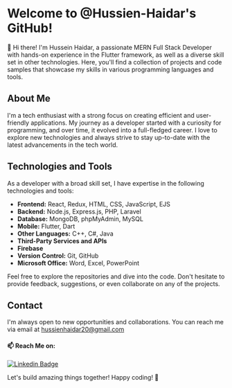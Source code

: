 # Welcome to @Hussien-Haidar's GitHub! 

👋 Hi there! I'm Hussein Haidar, a passionate MERN Full Stack Developer with hands-on experience in the Flutter framework, as well as a diverse skill set in other technologies. Here, you'll find a collection of projects and code samples that showcase my skills in various programming languages and tools.

## About Me
I'm a tech enthusiast with a strong focus on creating efficient and user-friendly applications. My journey as a developer started with a curiosity for programming, and over time, it evolved into a full-fledged career. I love to explore new technologies and always strive to stay up-to-date with the latest advancements in the tech world.

## Technologies and Tools
As a developer with a broad skill set, I have expertise in the following technologies and tools:
- **Frontend:** React, Redux, HTML, CSS, JavaScript, EJS
- **Backend:** Node.js, Express.js, PHP, Laravel
- **Database:** MongoDB, phpMyAdmin, MySQL
- **Mobile:** Flutter, Dart
- **Other Languages:** C++, C#, Java
- **Third-Party Services and APIs**
- **Firebase**
- **Version Control:** Git, GitHub
- **Microsoft Office:** Word, Excel, PowerPoint

Feel free to explore the repositories and dive into the code. Don't hesitate to provide feedback, suggestions, or even collaborate on any of the projects.

## Contact
I'm always open to new opportunities and collaborations. You can reach me via email at [hussienhaidar20@gmail.com](mailto:hussienhaidar20@gmail.com) 

#### 📫 Reach Me on:
[![Linkedin Badge](https://img.shields.io/badge/-LinkedIn-0e76a8?style=flat-square&logo=Linkedin&logoColor=white)](https://linkedin.com/in/Hussien-Haidar)

Let's build amazing things together! Happy coding! 🚀
